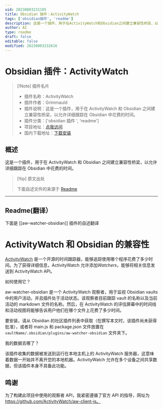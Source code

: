 ```yaml
---
uid: 20230803231105
title: Obsidian 插件：ActivityWatch
tags: ['obsidian插件', 'readme']
description: 这是一个插件，用于在ActivityWatch和Obsidian之间建立兼容性桥梁，以允许详细跟踪在Obsidian中花费的时间。
author: AI
type: readme
draft: false
editable: false
modified: 20230803232616
---
```


# Obsidian 插件：ActivityWatch

> [!Note] 插件名片
> - 插件名称：ActivityWatch
> - 插件作者：Grimmauld
> - 插件说明：这是一个插件，用于在 ActivityWatch 和 Obsidian 之间建立兼容性桥梁，以允许详细跟踪在 Obsidian 中花费的时间。
> - 插件分类：['obsidian 插件 ', 'readme']
> - 项目地址：[点我访问](https://github.com/LordGrimmauld/aw-watcher-obsidian)
> - 国内下载地址：[下载安装](https://pkmer.cn/products/plugin/pluginMarket/?aw-watcher-obsidian)

## 概述

这是一个插件，用于在 ActivityWatch 和 Obsidian 之间建立兼容性桥梁，以允许详细跟踪在 Obsidian 中花费的时间。

> [!tip] 原文出处
>
>下面自述文件的来源于 [Readme](https://ghproxy.net/https://raw.githubusercontent.com/LordGrimmauld/aw-watcher-obsidian/master/README.md)
>

---

## Readme(翻译）

下面是 [[aw-watcher-obsidian]] 插件的自述翻译

# ActivityWatch 和 Obsidian 的兼容性

[ActivityWatch](https://activitywatch.net/) 是一个开源的时间跟踪器，能够追踪使用哪个程序花费了多少时间。为了获得详细信息，ActivityWatch 允许添加*Watchers*，能够将相关信息发送到 ActivityWatch API。

如何使用它？

aw-watcher-obsidian 是一个 ActivityWatch 观察者，用于监视 Obsidian vaults 中的用户活动，并且插件处于活动状态。该观察者目前跟踪 vault 的名称以及当前活动的 markdown 文件的名称。然后，在 ActivityWatch 的评估屏幕中的时间线和活动视图将能够告诉用户他们在哪个文件上花费了多少时间。

要安装，请从 Obsidian 的社区插件列表中获取（在撰写本文时，该插件尚未获得批准），或者将 main.js 和 package.json 文件放置在 `vaultName/.obsidian/plugins/aw-watcher-obsidian` 文件夹下。

我的数据去哪了？

该插件收集的数据被发送到运行在本地主机上的 ActivityWatch 服务器，这意味着数据一开始并不离开您的本地机器。ActivityWatch 允许在多个设备之间共享数据，但该插件本身不具备此功能。

## 鸣谢

为了构建此项目中使用的观察者 API，我紧密遵循了官方 API 的指导，网址为<https://github.com/ActivityWatch/aw-client-js。>
